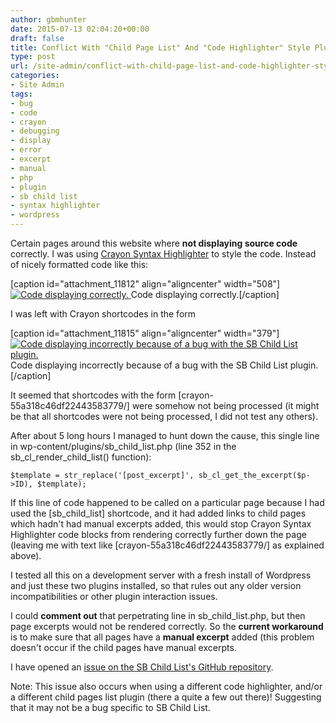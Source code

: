 ```yaml
---
author: gbmhunter
date: 2015-07-13 02:04:20+00:00
draft: false
title: Conflict With "Child Page List" And "Code Highlighter" Style Plugins
type: post
url: /site-admin/conflict-with-child-page-list-and-code-highlighter-style-plugins
categories:
- Site Admin
tags:
- bug
- code
- crayon
- debugging
- display
- error
- excerpt
- manual
- php
- plugin
- sb child list
- syntax highlighter
- wordpress
---
```


Certain pages around this website where **not displaying source code** correctly. I was using [Crayon Syntax Highlighter](https://wordpress.org/plugins/crayon-syntax-highlighter/) to style the code. Instead of nicely formatted code like this:

[caption id="attachment_11812" align="aligncenter" width="508"][![Code displaying correctly.](/images/2015/07/sb-child-list-plugin-bug-code-displaying-correctly.png)
](/images/2015/07/sb-child-list-plugin-bug-code-displaying-correctly.png) Code displaying correctly.[/caption]

I was left with Crayon shortcodes in the form

[caption id="attachment_11815" align="aligncenter" width="379"][![Code displaying incorrectly because of a bug with the SB Child List plugin.](/images/2015/07/sb-child-list-plugin-bug-code-displaying-incorrectly.png)
](/images/2015/07/sb-child-list-plugin-bug-code-displaying-incorrectly.png) Code displaying incorrectly because of a bug with the SB Child List plugin.[/caption]

It seemed that shortcodes with the form [crayon-55a318c46df22443583779/] were somehow not being processed (it might be that all shortcodes were not being processed, I did not test any others).

After about 5 long hours I managed to hunt down the cause, this single line in wp-content/plugins/sb_child_list.php (line 352 in the sb_cl_render_child_list() function):
    
    $template = str_replace('[post_excerpt]', sb_cl_get_the_excerpt($p->ID), $template);

If this line of code happened to be called on a particular page because I had used the [sb_child_list] shortcode, and it had added links to child pages which hadn't had manual excerpts added, this would stop Crayon Syntax Highlighter code blocks from rendering correctly further down the page (leaving me with text like [crayon-55a318c46df22443583779/] as explained above).

I tested all this on a development server with a fresh install of Wordpress and just these two plugins installed, so that rules out any older version incompatibilities or other plugin interaction issues.

I could **comment out** that perpetrating line in sb_child_list.php, but then page excerpts would not be rendered correctly. So the **current workaround** is to make sure that all pages have a **manual excerpt** added (this problem doesn't occur if the child pages have manual excerpts.

I have opened an [issue on the SB Child List's GitHub repository](https://github.com/aramk/crayon-syntax-highlighter/issues/269).

Note: This issue also occurs when using a different code highlighter, and/or a different child pages list plugin (there a quite a few out there)! Suggesting that it may not be a bug specific to SB Child List.
